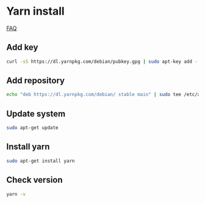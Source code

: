 # Yarn install

[FAQ](../../FAQ.md)

## Add key

```bash
curl -sS https://dl.yarnpkg.com/debian/pubkey.gpg | sudo apt-key add -
```

## Add repository

```bash
echo "deb https://dl.yarnpkg.com/debian/ stable main" | sudo tee /etc/apt/sources.list.d/yarn.list
```

## Update system

```bash
sudo apt-get update
```

## Install yarn

```bash
sudo apt-get install yarn
```

## Check version

```bash
yarn -v
```

